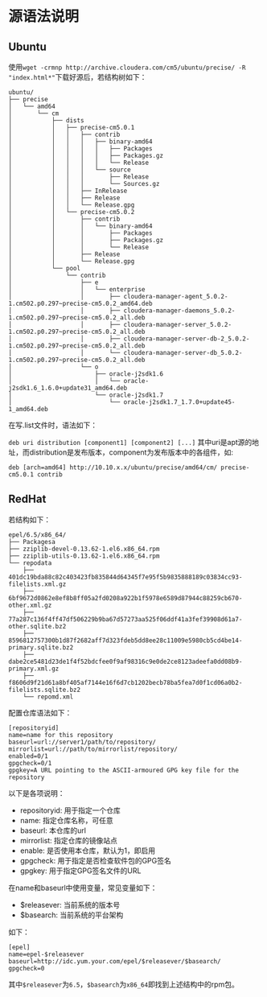 源语法说明
===

Ubuntu
---
使用`wget -crmnp http://archive.cloudera.com/cm5/ubuntu/precise/ -R "index.html*"`下载好源后，若结构树如下：

```
ubuntu/
├── precise
│   └── amd64
│       └── cm
│           ├── dists
│           │   ├── precise-cm5.0.1
│           │   │   ├── contrib
│           │   │   │   ├── binary-amd64
│           │   │   │   │   ├── Packages
│           │   │   │   │   ├── Packages.gz
│           │   │   │   │   └── Release
│           │   │   │   └── source
│           │   │   │       ├── Release
│           │   │   │       └── Sources.gz
│           │   │   ├── InRelease
│           │   │   ├── Release
│           │   │   └── Release.gpg
│           │   └── precise-cm5.0.2
│           │       ├── contrib
│           │       │   └── binary-amd64
│           │       │       ├── Packages
│           │       │       ├── Packages.gz
│           │       │       └── Release
│           │       ├── Release
│           │       └── Release.gpg
│           └── pool
│               └── contrib
│                   ├── e
│                   │   └── enterprise
│                   │       ├── cloudera-manager-agent_5.0.2-1.cm502.p0.297~precise-cm5.0.2_amd64.deb
│                   │       ├── cloudera-manager-daemons_5.0.2-1.cm502.p0.297~precise-cm5.0.2_all.deb
│                   │       ├── cloudera-manager-server_5.0.2-1.cm502.p0.297~precise-cm5.0.2_all.deb
│                   │       ├── cloudera-manager-server-db-2_5.0.2-1.cm502.p0.297~precise-cm5.0.2_all.deb
│                   │       └── cloudera-manager-server-db_5.0.2-1.cm502.p0.297~precise-cm5.0.2_all.deb
│                   └── o
│                       ├── oracle-j2sdk1.6
│                       │   └── oracle-j2sdk1.6_1.6.0+update31_amd64.deb
│                       └── oracle-j2sdk1.7
│                           └── oracle-j2sdk1.7_1.7.0+update45-1_amd64.deb
```
在写.list文件时，语法如下：

`deb uri distribution [component1] [component2] [...]`
其中uri是apt源的地址，而distribution是发布版本，component为发布版本中的各组件，如:

```
deb [arch=amd64] http://10.10.x.x/ubuntu/precise/amd64/cm/ precise-cm5.0.1 contrib 
```

RedHat
---

若结构如下：
```
epel/6.5/x86_64/
├── Packagesa 
├── zziplib-devel-0.13.62-1.el6.x86_64.rpm
├── zziplib-utils-0.13.62-1.el6.x86_64.rpm
└── repodata
    ├── 401dc19bda88c82c403423fb835844d64345f7e95f5b9835888189c03834cc93-filelists.xml.gz
    ├── 6bf9672d0862e8ef8b8ff05a2fd0208a922b1f5978e6589d87944c88259cb670-other.xml.gz
    ├── 77a287c136f4ff47df506229b9ba67d57273aa525f06ddf41a3fef39908d61a7-other.sqlite.bz2
    ├── 8596812757300b1d87f2682aff7d323fdeb5dd8ee28c11009e5980cb5cd4be14-primary.sqlite.bz2
    ├── dabe2ce5481d23de1f4f52bdcfee0f9af98316c9e0de2ce8123adeefa0dd08b9-primary.xml.gz
    ├── f8606d9f21d61a8bf405af7144e16f6d7cb1202becb78ba5fea7d0f1cd06a0b2-filelists.sqlite.bz2
    └── repomd.xml
```

配置仓库语法如下：
```
[repositoryid]
name=name for this repository
baseurl=url://server1/path/to/repository/
mirrorlist=url://path/to/mirrorlist/repository/
enabled=0/1
gpgcheck=0/1
gpgkey=A URL pointing to the ASCII-armoured GPG key file for the repository
```

以下是各项说明：

- repositoryid: 用于指定一个仓库
- name: 指定仓库名称，可任意
- baseurl: 本仓库的url
- mirrorlist: 指定仓库的镜像站点
- enable: 是否使用本仓库，默认为1，即启用
- gpgcheck: 用于指定是否检查软件包的GPG签名
- gpgkey: 用于指定GPG签名文件的URL

在name和baseurl中使用变量，常见变量如下：

- $releasever: 当前系统的版本号
- $basearch: 当前系统的平台架构

如下：

```
[epel]
name=epel-$releasever
baseurl=http://idc.yum.your.com/epel/$releasever/$basearch/
gpgcheck=0
``` 

其中`$releasever`为`6.5`，`$basearch`为`x86_64`即找到上述结构中的rpm包。


